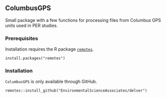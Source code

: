 ## ColumbusGPS

Small package with a few functions for processing files from Columbus GPS units used in PER studies.

### Prerequisites

Installation requires the R package [`remotes`](https://remotes.r-lib.org).

```
install.packages("remotes")
```

### Installation

`ColumbusGPS` is only available through GitHub.

```
remotes::install_github("EnvironmentalScienceAssociates/delver")
```



